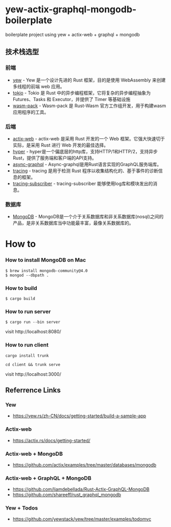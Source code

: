 # yew-actix-graphql-mongodb-boilerplate
boilerplate project using yew + actix-web + graphql + mongodb


## 技术栈选型
### 前端
* [yew](https://yew.rs/) - Yew 是一个设计先进的 Rust 框架，目的是使用 WebAssembly 来创建多线程的前端 web 应用。
* [tokio](https://tokio.rs/) - Tokio 是 Rust 中的异步编程框架，它将复杂的异步编程抽象为 Futures、Tasks 和 Executor，并提供了 Timer 等基础设施
* [wasm-pack](https://github.com/rustwasm/wasm-pack) - Wasm-pack 是 Rust-Wasm 官方工作组开发，用于构建wasm应用程序的工具。

### 后端
* [actix-web](https://actix.rs/) - actix-web 是采用 Rust 开发的一个 Web 框架。它强大快速切于实际，是采用 Rust 进行 Web 开发的最佳选择。
* [hyper](https://docs.rs/hyper) - hyper是一个偏底层的http库，支持HTTP/1和HTTP/2，支持异步Rust，提供了服务端和客户端的API支持。
* [async-graphql](https://docs.rs/async-graphql) - Async-graphql是用Rust语言实现的GraphQL服务端库。
* [tracing](https://docs.rs/tracing/) - tracing 是用于检测 Rust 程序以收集结构化的、基于事件的诊断信息的框架。
* [tracing-subscriber](https://docs.rs/tracing-subscriber) - tracing-subscriber 能够使用log库和模块发出的消息。

### 数据库
* [MongoDB](https://www.mongodb.org.cn/) - MongoDB是一个介于关系数据库和非关系数据库(nosql)之间的产品，是非关系数据库当中功能最丰富，最像关系数据库的。


# How to

### How to install MongoDB on Mac
```
$ brew install mongodb-community@4.0
$ mongod --dbpath .
```
### How to build
```
$ cargo build
```

### How to run server
```
$ cargo run --bin server
```
visit http://localhost:8080/

### How to run client

```
cargo install trunk

cd client && trunk serve
```
visit http://localhost:3000/


## Referrence Links
### Yew
* https://yew.rs/zh-CN/docs/getting-started/build-a-sample-app

### Actix-web
* https://actix.rs/docs/getting-started/

### Actix-web + MongoDB
* https://github.com/actix/examples/tree/master/databases/mongodb

### Actix-web + GraphQL + MongoDB
* https://github.com/liamdebellada/Rust-Actix-GraphQL-MongoDB
* https://github.com/shareeff/rust_graphql_mongodb

### Yew + Todos
* https://github.com/yewstack/yew/tree/master/examples/todomvc